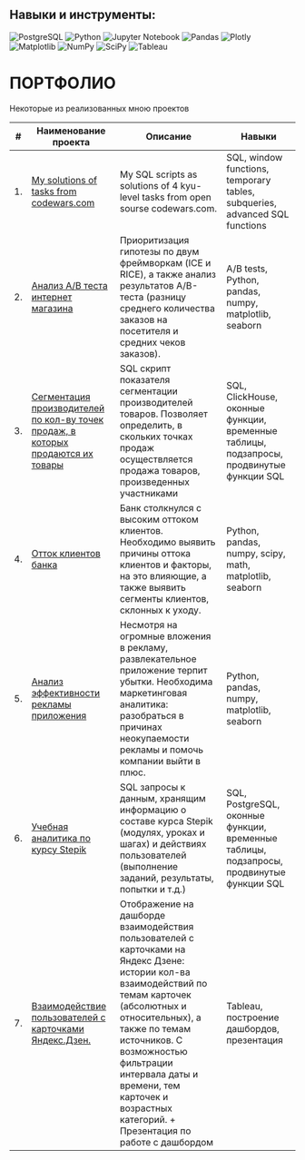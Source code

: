 
## Навыки и инструменты: 

![PostgreSQL](https://img.shields.io/badge/postgres-%23316192.svg?style=for-the-badge&logo=postgresql&logoColor=white) ![Python](https://img.shields.io/badge/python-3670A0?style=for-the-badge&logo=python&logoColor=ffdd54) ![Jupyter Notebook](https://img.shields.io/badge/jupyter-%23FA0F00.svg?style=for-the-badge&logo=jupyter&logoColor=white) ![Pandas](https://img.shields.io/badge/pandas-%23150458.svg?style=for-the-badge&logo=pandas&logoColor=white)
![Plotly](https://img.shields.io/badge/Plotly-%233F4F75.svg?style=for-the-badge&logo=plotly&logoColor=white) ![Matplotlib](https://img.shields.io/badge/Matplotlib-%23ffffff.svg?style=for-the-badge&logo=Matplotlib&logoColor=black) ![NumPy](https://img.shields.io/badge/numpy-%23013243.svg?style=for-the-badge&logo=numpy&logoColor=white) ![SciPy](https://img.shields.io/badge/SciPy-%230C55A5.svg?style=for-the-badge&logo=scipy&logoColor=%white) ![Tableau](https://camo.githubusercontent.com/1b1a1740cefbf2af3fa3573461dfaa66f314a9c10671d00293060d455e1659a3/68747470733a2f2f696d672e736869656c64732e696f2f62616467652f5461626c6561752d4539373632373f7374796c653d666f722d7468652d6261646765266c6f676f3d5461626c656175266c6f676f436f6c6f723d7768697465)      
# ПОРТФОЛИО
Некоторые из реализованных мною проектов

| #  | Наименование проекта | Описание | Навыки |
|----|--------------------------|-------------|---------------|
| 1. |[My solutions of tasks from codewars.com](https://github.com/natellaful/Portfolio/blob/main/SQL%20запросы/codewars_solutions.sql)| My SQL scripts as solutions of 4 kyu-level tasks from open sourse codewars.com. |SQL, window functions, temporary tables, subqueries, advanced SQL functions|
| 2. |[Анализ А/В теста интернет магазина](https://github.com/natellaful/Portfolio/blob/main/AB%20тест%20интернет%20магазина/Анализ%20AB%20теста%20интернет%20магазина.ipynb)| Приоритизация гипотезы по двум фреймворкам (ICE и RICE), а также анализ результатов  A/B-теста (разницу среднего количества заказов на посетителя и средних чеков заказов).  |A/B tests, Python, pandas, numpy, matplotlib, seaborn|
| 3. |[Сегментация производителей по кол-ву точек продаж, в которых продаются их товары](https://github.com/natellaful/Portfolio/blob/main/SQL%20запросы/Скрипт%20показателей%20сегментации%20участников%20оборота%20товаров.sql)| SQL скрипт показателя сегментации производителей товаров. Позволяет определить, в скольких точках продаж осуществляется продажа товаров, произведенных участниками  |SQL, ClickHouse, оконные функции, временные таблицы, подзапросы, продвинутые функции SQL|
| 4. | [Отток клиентов банка](https://github.com/natellaful/Portfolio/tree/main/Отток%20клиентов%20банка) | Банк столкнулся с высоким оттоком клиентов. Необходимо выявить причины оттока клиентов  и факторы, на это влияющие, а также выявить сегменты клиентов, склонных к уходу. | Python, pandas, numpy, scipy, math, matplotlib, seaborn |
| 5. | [Анализ эффективности рекламы приложения](https://github.com/natellaful/Portfolio/tree/main/Анализ%20эффективности%20рекламы%20приложения) | Несмотря на огромные вложения в рекламу, развлекательное приложение терпит убытки. Необходима маркетинговая аналитика: разобраться в причинах неокупаемости рекламы и помочь компании выйти в плюс. | Python, pandas, numpy, matplotlib, seaborn | 
| 6. |[Учебная аналитика по курсу Stepik](https://github.com/natellaful/Portfolio/blob/main/SQL%20запросы/SQL%20БД%20%22Учебная%20аналитика%20по%20курсу%22.sql)| SQL запросы к данным, хранящим информацию о составе курса Stepik (модулях, уроках и шагах) и действиях пользователей (выполнение заданий, результаты, попытки и т.д.)  | SQL, PostgreSQL, оконные функции, временные таблицы, подзапросы, продвинутые функции SQL |
| 7. |[Взаимодействие пользователей с карточками Яндекс.Дзен.](https://github.com/natellaful/Portfolio/tree/main/Взаимодействие%20с%20карточками%20Дзен) |   Отображение на дашборде взаимодействия пользователей с карточками на Яндекс Дзене: истории кол-ва взаимодействий по темам карточек (абсолютных и относительных), а также по темам источников. С возможностью фильтрации интервала даты и времени, тем карточек и возрастных категорий. + Презентация по работе с дашбордом | Tableau, построение дашбордов, презентация |
